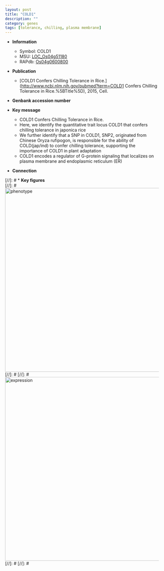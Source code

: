 ```yaml
---
layout: post
title: "COLD1"
description: ""
category: genes
tags: [tolerance, chilling, plasma membrane]
---
```


* **Information**  
    + Symbol: COLD1  
    + MSU: [LOC_Os04g51180](http://rice.plantbiology.msu.edu/cgi-bin/ORF_infopage.cgi?orf=LOC_Os04g51180)  
    + RAPdb: [Os04g0600800](http://rapdb.dna.affrc.go.jp/viewer/gbrowse_details/irgsp1?name=Os04g0600800)  

* **Publication**  
    + [COLD1 Confers Chilling Tolerance in Rice.](http://www.ncbi.nlm.nih.gov/pubmed?term=COLD1 Confers Chilling Tolerance in Rice.%5BTitle%5D), 2015, Cell.

* **Genbank accession number**  

* **Key message**  
    + COLD1 Confers Chilling Tolerance in Rice.
    + Here, we identify the quantitative trait locus COLD1 that confers chilling tolerance in japonica rice
    + We further identify that a SNP in COLD1, SNP2, originated from Chinese Oryza rufipogon, is responsible for the ability of COLD(jap/ind) to confer chilling tolerance, supporting the importance of COLD1 in plant adaptation
    + COLD1 encodes a regulator of G-protein signaling that localizes on plasma membrane and endoplasmic reticulum (ER)

* **Connection**  

[//]: # * **Key figures**  
[//]: # <img src="http://funRiceGenes.github.io/images/COLD1.pheno.png" alt="phenotype"  style="width: 600px;"/>
[//]: # 
[//]: # <img src="http://funRiceGenes.github.io/images/COLD1.exp.png" alt="expression"  style="width: 600px;"/>
[//]: # 
[//]: # 
